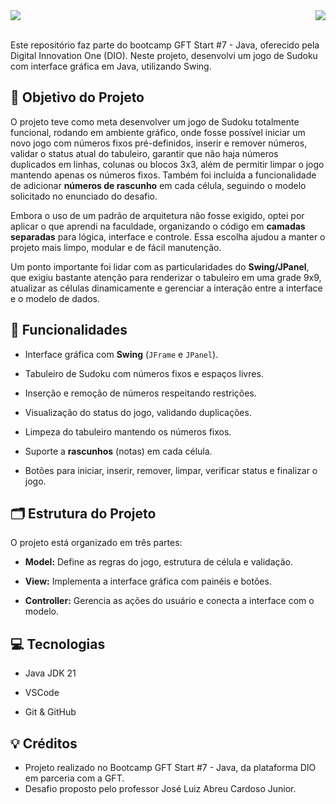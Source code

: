 <img src="https://raw.githubusercontent.com/dsbfelipe/readme-banners/main/images/dio.png">
<img align="right" src="https://img.shields.io/badge/java-%23ED8B00.svg?style=for-the-badge&logo=openjdk&logoColor=white">

<br>
<br>

Este repositório faz parte do bootcamp GFT Start #7 - Java, oferecido pela Digital Innovation One (DIO). Neste projeto, desenvolvi um jogo de Sudoku com interface gráfica em Java, utilizando Swing.

## 📝 Objetivo do Projeto

O projeto teve como meta desenvolver um jogo de Sudoku totalmente funcional, rodando em ambiente gráfico, onde fosse possível iniciar um novo jogo com números fixos pré-definidos, inserir e remover números, validar o status atual do tabuleiro, garantir que não haja números duplicados em linhas, colunas ou blocos 3x3, além de permitir limpar o jogo mantendo apenas os números fixos. Também foi incluída a funcionalidade de adicionar **números de rascunho** em cada célula, seguindo o modelo solicitado no enunciado do desafio.

Embora o uso de um padrão de arquitetura não fosse exigido, optei por aplicar o que aprendi na faculdade, organizando o código em **camadas separadas** para lógica, interface e controle. Essa escolha ajudou a manter o projeto mais limpo, modular e de fácil manutenção.

Um ponto importante foi lidar com as particularidades do **Swing/JPanel**, que exigiu bastante atenção para renderizar o tabuleiro em uma grade 9x9, atualizar as células dinamicamente e gerenciar a interação entre a interface e o modelo de dados.

## 🔧 Funcionalidades

- Interface gráfica com **Swing** (`JFrame` e `JPanel`).

- Tabuleiro de Sudoku com números fixos e espaços livres.

- Inserção e remoção de números respeitando restrições.

- Visualização do status do jogo, validando duplicações.

- Limpeza do tabuleiro mantendo os números fixos.

- Suporte a **rascunhos** (notas) em cada célula.

- Botões para iniciar, inserir, remover, limpar, verificar status e finalizar o jogo.

## 🗂️ Estrutura do Projeto

O projeto está organizado em três partes:

- **Model:** Define as regras do jogo, estrutura de célula e validação.

- **View:** Implementa a interface gráfica com painéis e botões.

- **Controller:** Gerencia as ações do usuário e conecta a interface com o modelo.

## 💻 Tecnologias

- Java JDK 21

- VSCode

- Git & GitHub

## 💡 Créditos

- Projeto realizado no Bootcamp GFT Start #7 - Java, da plataforma DIO em parceria com a GFT.
- Desafio proposto pelo professor José Luiz Abreu Cardoso Junior.
